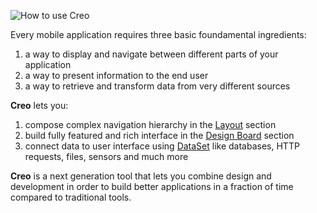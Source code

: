 ![How to use Creo](images/creo_intro_2.png)

Every mobile application requires three basic foundamental ingredients:

1. a way to display and navigate between different parts of your application
2. a way to present information to the end user
3. a way to retrieve and transform data from very different sources

**Creo** lets you: 

1. compose complex navigation hierarchy in the [Layout](layout.md) section
2. build fully featured and rich interface in the [Design Board](design-board.md) section
3. connect data to user interface using [DataSet](data-set.md) like databases, HTTP requests, files, sensors and much more

**Creo** is a next generation tool that lets you combine design and development in order to build better applications in a fraction of time compared to traditional tools.